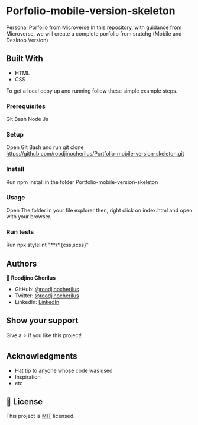 # Porfolio-mobile-version-skeleton

Personal Porfolio from Microverse
In this repository, with guidance from Microverse, we will create a complete porfolio from sratchg (Mobile and Desktop Version)

## Built With

- HTML
- CSS


To get a local copy up and running follow these simple example steps.

### Prerequisites

Git Bash
Node Js

### Setup

Open Git Bash and run git clone https://github.com/roodjinocherilus/Portfolio-mobile-version-skeleton.git

### Install

Run npm install in the folder Portfolio-mobile-version-skeleton

### Usage

Open The folder in your file explorer then, right click on index.html and open with your browser.

### Run tests

Run npx stylelint "**/*.{css,scss}"



## Authors

👤 **Roodjino Cherilus**

- GitHub: [@roodjinocherilus](https://github.com/roodjinocherilus)
- Twitter: [@roodjinocherilus](https://twitter.com/roodjinocherilu)
- LinkedIn: [LinkedIn](https://www.linkedin.com/in/cherilusjcr/)

## Show your support

Give a ⭐️ if you like this project!

## Acknowledgments

- Hat tip to anyone whose code was used
- Inspiration
- etc

## 📝 License

This project is [MIT](./LICENSE) licensed.
